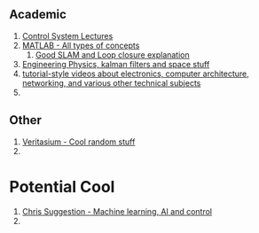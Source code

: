 ## Academic
1. [Control System Lectures](https://www.youtube.com/channel/UCq0imsn84ShAe9PBOFnoIrg) 
2. [MATLAB - All types of concepts](https://www.youtube.com/@MATLAB) 
	1. [Good SLAM and Loop closure explanation](https://www.youtube.com/watch?v=saVZtgPyyJQ&ab_channel=MATLAB) 
3. [Engineering Physics, kalman filters and space stuff](https://www.youtube.com/@ProfessorRoss/videos) 
4. [tutorial-style videos about electronics, computer architecture, networking, and various other technical subjects](https://www.youtube.com/@BenEater) 
5. 





## Other
1. [Veritasium - Cool random stuff](https://www.youtube.com/@veritasium) 
2. 



# Potential Cool
1. [Chris Suggestion - Machine learning, AI and control](https://www.youtube.com/watch?v=s_9InuQAx-g&list=PLMrJAkhIeNNR20Mz-VpzgfQs5zrYi085m&index=18&ab_channel=SteveBrunton)
2. 